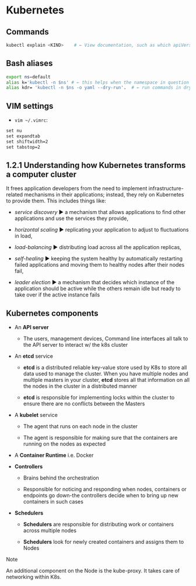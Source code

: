 # Kubernetes

## Commands

```zsh
kubectl explain <KIND>    # ← View documentation, such as which apiVersion to use for the k8s object kind
```

## Bash aliases

```zsh
export ns=default
alias k='kubectl -n $ns' # ← this helps when the namespace in question doesn't have a friendly name 
alias kdr= 'kubectl -n $ns -o yaml --dry-run'.  # ← run commands in dry run mode and generate yaml
```

## VIM settings

* `vim ~/.vimrc`:

```txt
set nu
set expandtab
set shiftwidth=2
set tabstop=2
```

## 1.2.1 Understanding how Kubernetes transforms a computer cluster

It frees application developers from the need to implement infrastructure-related mechanisms in their applications; instead, they rely on Kubernetes to provide them. This includes things like:

* _service discovery_ ▶︎ a mechanism that allows applications to find other applications and use the services they provide,

* _horizontal scaling_ ▶︎ replicating your application to adjust to fluctuations in load,

* _load-balancing_ ▶︎ distributing load across all the application replicas,

* _self-healing_ ▶︎ keeping the system healthy by automatically restarting failed applications and moving them to healthy nodes after their nodes fail,

* _leader election_ ▶︎ a mechanism that decides which instance of the application should be active while the others remain idle but ready to take over if the active instance fails

## Kubernetes components

* An **API server**

  * The users, management devices, Command line interfaces all talk to the API server to interact w/ the k8s cluster

* An **etcd** service

  * **etcd** is a distributed reliable key-value store used by K8s to store all data used to manage the cluster. When you have multiple nodes and multiple masters in your cluster, **etcd** stores all that information on all the nodes in the cluster in a distributed manner

  * **etcd** is responsible for implementing locks within the cluster to ensure there are no conflicts between the Masters

* A **kubelet** service

  * The agent that runs on each node in the cluster

  * The agent is responsible for making sure that the containers are running on the nodes as expected

* A **Container Runtime** i.e. Docker

* **Controllers**

  * Brains behind the orchestration

  * Responsible for noticing and responding when nodes, containers or endpoints go down-the controllers decide when to bring up new containers in such cases

* **Schedulers**

  * **Schedulers** are responsible for distributing work or containers across multiple nodes

  * **Schedulers** look for newly created containers and assigns them to Nodes

> [!NOTE]
> 
> An additional component on the Node is the kube-proxy. It takes care of networking within K8s.
